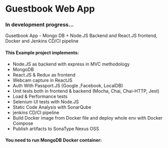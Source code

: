 # Guestbook Web App
### In development progress...

Gusetbook App - Mongo DB + Node.JS Backend and React.JS frontend, Docker and Jenkins CD/CI pipeline

#### This Example project implements:

- Node.JS as backend with express in MVC methodology
- MongoDB
- React.JS & Redux as frontend
- Webcam capture in ReactJS
- Auth With Passport.JS (Google ,Facebook, LocalDB)
- Unit tests both in frontend & backend (Mocha, Chai, Chai-HTTP, Jest)
- Load & Performance tests
- Selenium UI tests with Node.JS
- Static Code Analysis with SonarQube
- jenkins CD/CI pipeline
- Build Docker image from Docker file and deploy whole env with Docker Compose
- Publish artifacts to SonaType Nexus OSS

#### You need to run MongoDB Docker container:


